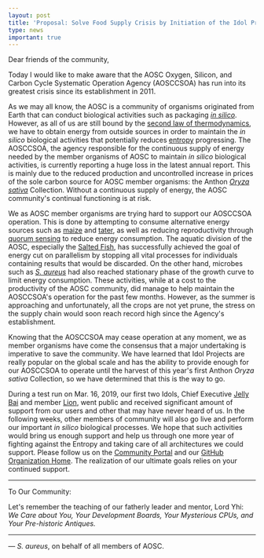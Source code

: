 ```yaml
---
layout: post
title: 'Proposal: Solve Food Supply Crisis by Initiation of the Idol Project'
type: news
important: true
---
```


Dear friends of the community,

Today I would like to make aware that the AOSC Oxygen, Silicon, and Carbon Cycle Systematic Operation Agency (AOSCCSOA) has run into its greatest crisis since its establishment in 2011.

As we may all know, the AOSC is a community of organisms originated from Earth that can conduct biological activities such as packaging [_in silico_](https://enwp.org/in_silico). However, as all of us are still bound by the [second law of thermodynamics](https://enwp.org/second_law_of_thermodynamics), we have to obtain energy from outside sources in order to maintain the _in silico_ biological activities that potentially reduces [entropy](https://enwp.org/entropy) progressing. The AOSCCSOA, the agency responsible for the continuous supply of energy needed by the member organisms of AOSC to maintain _in silico_ biological activities, is currently reporting a huge loss in the latest annual report. This is mainly due to the reduced production and uncontrolled increase in prices of the sole carbon source for AOSC member organisms: the Anthon [_Oryza sativa_](https://enwp.org/Oryza_sativa) Collection. Without a continuous supply of energy, the AOSC community's continual functioning is at risk.

We as AOSC member organisms are trying hard to support our AOSCCSOA operation. This is done by attempting to consume alternative energy sources such as [maize](https://enwp.org/maize) and [tater](https://enwp.org/potato), as well as reducing reproductivity through [quorum sensing](https://enwp.org/quorum_sensing) to reduce energy consumption. The aquatic division of the AOSC, especially the [Salted Fish](https://github.com/RedL0tus), has successfully achieved the goal of energy cut on parallelism by stopping all vital processes for individuals containing results that would be discarded. On the other hand, microbes such as [_S. aureus_](https://github.com/StephDC) had also reached stationary phase of the growth curve to limit energy consumption. These activities, while at a cost to the productivity of the AOSC community, did manage to help maintain the AOSCCSOA's operation for the past few months. However, as the summer is approaching and unfortunately, all the crops are not yet prune, the stress on the supply chain would soon reach record high since the Agency's establishment.

Knowing that the AOSCCSOA may cease operation at any moment, we as member organisms have come the consensus that a major undertaking is imperative to save the community. We have learned that Idol Projects are really popular on the global scale and has the ability to provide enough for our AOSCCSOA to operate until the harvest of this year's first Anthon _Oryza sativa_ Collection, so we have determined that this is the way to go.

During a test run on Mar. 16, 2019, our first two Idols, Chief Executive [Jelly Bai](https://github.com/MingcongBai) and member [Lion](https://github.com/LionNatsu), went public and received significant amount of support from our users and other that may have never heard of us. In the following weeks, other members of community will also go live and perform our important _in silico_ biological processes. We hope that such activities would bring us enough support and help us through one more year of fighting against the Entropy and taking care of all architectures we could support. Please follow us on the [Community Portal](https://aosc.io/) and our [GitHub Organization Home](https://github.com/AOSC-Dev). The realization of our ultimate goals relies on your continued support.

--------

To Our Community:

Let's remember the teaching of our fatherly leader and mentor, Lord Yhi: *We Care about You, Your Development Boards, Your Mysterious CPUs, and Your Pre-historic Antiques.*

--------

— _S. aureus_, on behalf of all members of AOSC.